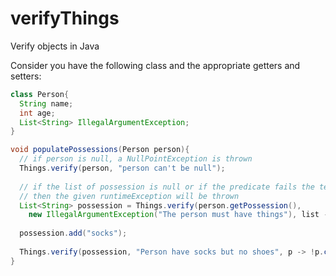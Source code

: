 # verifyThings
Verify objects in Java

Consider you have the following class and the appropriate getters and setters:
```java
class Person{
  String name;
  int age;
  List<String> IllegalArgumentException;
}

void populatePossessions(Person person){
  // if person is null, a NullPointException is thrown
  Things.verify(person, "person can't be null");
  
  // if the list of possession is null or if the predicate fails the test (the list is empty), 
  // then the given runtimeException will be thrown
  List<String> possession = Things.verify(person.getPossession(), 
    new IllegalArgumentException("The person must have things"), list -> !list.isEmpty());
  
  possession.add("socks");
  
  Things.verify(possession, "Person have socks but no shoes", p -> !p.contains("shoes"));
}
```



